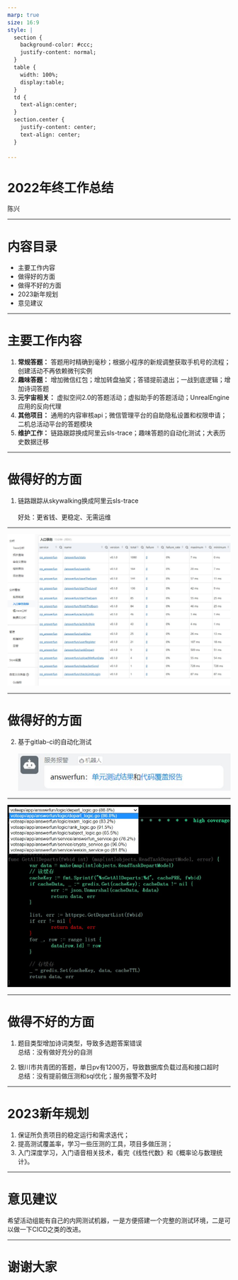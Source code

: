 ```yaml
---
marp: true
size: 16:9
style: |
  section {
    background-color: #ccc;
    justify-content: normal;
  }
  table {
    width: 100%;
    display:table;
  }
  td { 
    text-align:center;
  }
  section.center {
    justify-content: center;
    text-align: center;
  }

---
```

<!-- _class: center -->
# 2022年终工作总结
陈兴

---
# 内容目录
* 主要工作内容
* 做得好的方面
* 做得不好的方面
* 2023新年规划
* 意见建议

---
# 主要工作内容
1. **常规答题：** 答题用时精确到毫秒；根据小程序的新规调整获取手机号的流程；创建活动不再依赖微刊实例
2. **趣味答题：** 增加微信红包；增加转盘抽奖；答错提前退出；一战到底逻辑；增加诗词答题
3. **元宇宙相关：** 虚拟空间2.0的答题活动；虚拟助手的答题活动；UnrealEngine应用的反向代理
4. **其他项目：** 通用的内容审核api；微信管理平台的自助隐私设置和权限申请；二机总活动平台的答题模块
5. **维护工作：** 链路跟踪换成阿里云sls-trace；趣味答题的自动化测试；大表历史数据迁移

---
# 做得好的方面
1. 链路跟踪从skywalking换成阿里云sls-trace<br/><br/>好处：更省钱、更稳定、无需运维

---
<!-- _backgroundColor: white -->
![bg contain](../images/2022-annual-report-03.jpg)

---
# 做得好的方面
2. 基于gitlab-ci的自动化测试<br/><br/>![](../images/2022-annual-report-02.jpg)

---
<!-- _backgroundColor: black -->
![bg contain](../images/2022-annual-report-01.jpg)

---
# 做得不好的方面
1. 题目类型增加诗词类型，导致多选题答案错误<br/>总结：没有做好充分的自测

2. 银川市共青团的答题，单日pv有1200万，导致数据库负载过高和接口超时<br/>总结：没有提前做压测和sql优化；服务报警不及时

---
# 2023新年规划
1. 保证所负责项目的稳定运行和需求迭代；
2. 提高测试覆盖率，学习一些压测的工具，项目多做压测；
3. 入门深度学习，入门语音相关技术，看完《线性代数》和《概率论与数理统计》。

---
# 意见建议
希望活动组能有自己的内网测试机器，一是方便搭建一个完整的测试环境，二是可以做一下CICD之类的改进。

---
<!-- _class: center -->
# 谢谢大家
